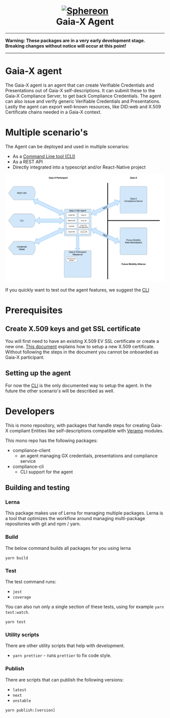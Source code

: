 <!--suppress HtmlDeprecatedAttribute -->
<h1 align="center">
  <br>
  <a href="https://www.sphereon.com"><img src="https://sphereon.com/content/themes/sphereon/assets/img/logo.svg" alt="Sphereon" width="400"></a>
  <br>Gaia-X Agent 
  <br>
</h1>

---

__Warning: These packages are in a very early development stage. Breaking changes without notice will occur at this
point!__

---

# Gaia-X agent

The Gaia-X agent is an agent that can create Verifiable Credentials and Presentations out of Gaia-X self-descriptions.
It can submit these to the Gaia-X Compliance Server, to get back Compliance Credentials. The agent can also issue and
verify generic Verifiable Credentials and Presentations.
Lastly the agent can export well-known resources, like DID:web and X.509 Certificate chains needed in a Gaia-X context.

# Multiple scenario's

The Agent can be deployed and used in multiple scenarios:

- As a [Command Line tool (CLI)](packages/gx-agent-cli/README.md)
- As a REST API
- Directly integrated into a typescript and/or React-Native project

![Overview](./fixtures/overview.png)

If you quickly want to test out the agent features, we suggest the [CLI](packages/gx-agent-cli/README.md)

# Prerequisites

## Create X.509 keys and get SSL certificate

You will first need to have an existing X.509 EV SSL certificate or create a new one. [This document](./docs/X509-setup.md)
explains how to setup a new X.509 certificate. Without following the steps in the document you cannot be onboarded as
Gaia-X participant.

## Setting up the agent

For now the [CLI](packages/gx-agent-cli/README.md) is the only documented way to setup the agent. In the future the
other scenario's will be described as well.

# Developers

This is mono repository, with packages that handle steps for creating Gaia-X compliant Entities like self-descriptions
compatible with [Veramo](https://veramo.io) modules.

This mono repo has the following packages:

- compliance-client
    - an agent managing GX credentials, presentations and compliance service
- compliance-cli
    - CLI support for the agent

## Building and testing

### Lerna

This package makes use of Lerna for managing multiple packages. Lerna is a tool that optimizes the workflow around
managing multi-package repositories with git and npm / yarn.

### Build

The below command builds all packages for you using lerna

```shell
yarn build
```

### Test

The test command runs:

* `jest`
* `coverage`

You can also run only a single section of these tests, using for example `yarn test:watch`.

```shell
yarn test
```

### Utility scripts

There are other utility scripts that help with development.

* `yarn prettier` - runs `prettier` to fix code style.

### Publish

There are scripts that can publish the following versions:

* `latest`
* `next`
* `unstable`

```shell
yarn publish:[version]
```
